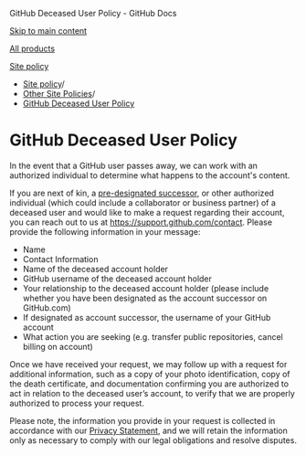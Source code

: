 GitHub Deceased User Policy - GitHub Docs

[Skip to main content](#main-content)

[All products](/en)

[Site policy](/en/site-policy)

* [Site policy](/en/site-policy)/
* [Other Site Policies](/en/site-policy/other-site-policies)/
* [GitHub Deceased User Policy](/en/site-policy/other-site-policies/github-deceased-user-policy)

GitHub Deceased User Policy
==========

In the event that a GitHub user passes away, we can work with an authorized individual to determine what happens to the account's content.

If you are next of kin, a [pre-designated successor](/en/account-and-profile/setting-up-and-managing-your-personal-account-on-github/managing-access-to-your-personal-repositories/maintaining-ownership-continuity-of-your-personal-accounts-repositories), or other authorized individual (which could include a collaborator or business partner) of a deceased user and would like to make a request regarding their account, you can reach out to us at <https://support.github.com/contact>. Please provide the following information in your message:

* Name
* Contact Information
* Name of the deceased account holder
* GitHub username of the deceased account holder
* Your relationship to the deceased account holder (please include whether you have been designated as the account successor on GitHub.com)
* If designated as account successor, the username of your GitHub account
* What action you are seeking (e.g. transfer public repositories, cancel billing on account)

Once we have received your request, we may follow up with a request for additional information, such as a copy of your photo identification, copy of the death certificate, and documentation confirming you are authorized to act in relation to the deceased user’s account, to verify that we are properly authorized to process your request.

Please note, the information you provide in your request is collected in accordance with our [Privacy Statement](/en/site-policy/privacy-policies/github-privacy-statement), and we will retain the information only as necessary to comply with our legal obligations and resolve disputes.
